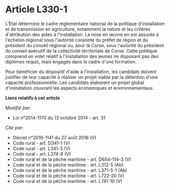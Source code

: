 # Article L330-1

L'Etat détermine le cadre réglementaire national de la politique d'installation et de transmission en agriculture, notamment
la nature et les critères d'attribution des aides à l'installation. La mise en œuvre en est assurée à l'échelon régional sous
l'autorité conjointe du préfet de région et du président du conseil régional ou, pour la Corse, sous l'autorité du président
du conseil exécutif de la collectivité territoriale de Corse. Cette politique comprend un volet relatif à l'installation des
jeunes ne disposant pas des diplômes requis, mais engagés dans le cadre d'une formation. 

Pour bénéficier du dispositif d'aide à l'installation, les candidats doivent justifier de leur capacité à réaliser un projet
viable par la détention d'une capacité professionnelle. Les candidats élaborent un projet global d'installation couvrant les
aspects économiques et environnementaux.

**Liens relatifs à cet article**

_Modifié par_:

  - Loi n°2014-1170 du 13 octobre 2014 - art. 31

_Cité par_:

  - Décret n°2016-1141 du 22 août 2016 (V)
  - Code rural - art. D341-1 (V)
  - Code rural - art. L341-3 (V)
  - Code rural - art. L374-8 (V)
  - Code rural et de la pêche maritime - art. D654-114-3 (V)
  - Code rural et de la pêche maritime - art. L312-5 (Ab)
  - Code rural et de la pêche maritime - art. L371-5-1 (Ab)
  - Code rural et de la pêche maritime - art. L722-20 (V)
  - Code rural et de la pêche maritime - art. L741-10 (V)
